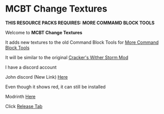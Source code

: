 # MCBT Change Textures
**THIS RESOURCE PACKS REQUIRES: MORE COMMAMD BLOCK TOOLS**

Welcome to **MCBT Change Textures**

It adds new textures to the old Command Block Tools for [More Command Block Tools](https://legacy.curseforge.com/minecraft/mc-mods/more-command-block-tools)

It will be similar to the original [Cracker's Wither Storm Mod](https://legacy.curseforge.com/minecraft/mc-mods/crackers-wither-storm-mod)

I have a discord account

John discord (New Link) [Here](https://discord.gg/BCY3j38d)

Even though it shows red, it can still be installed

Modrinth [Here](https://modrinth.com/resourcepack/mcbt-change-textures)

Click [Release Tab](https://github.com/SuperHero2010/MCBT-Change-Textures/releases/tag/1)
